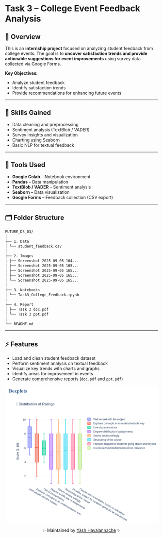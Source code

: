 # Task 3 – College Event Feedback Analysis

## 📌 Overview
This is an **internship project** focused on analyzing student feedback from college events. The goal is to **uncover satisfaction trends and provide actionable suggestions for event improvements** using survey data collected via Google Forms.

**Key Objectives:**  
- Analyze student feedback  
- Identify satisfaction trends  
- Provide recommendations for enhancing future events  

---

## 🔹 Skills Gained
- Data cleaning and preprocessing  
- Sentiment analysis (TextBlob / VADER)  
- Survey insights and visualization  
- Charting using Seaborn  
- Basic NLP for textual feedback  

---

## 🔹 Tools Used
- **Google Colab** – Notebook environment  
- **Pandas** – Data manipulation  
- **TextBlob / VADER** – Sentiment analysis  
- **Seaborn** – Data visualization  
- **Google Forms** – Feedback collection (CSV export)  

---

## 🗂️ Folder Structure

```text
FUTURE_DS_03/
│
├── 1. Data
│ └── student_feedback.csv
│
├── 2. Images
│ ├── Screenshot 2025-09-05 164...
│ ├── Screenshot 2025-09-05 165...
│ ├── Screenshot 2025-09-05 165...
│ ├── Screenshot 2025-09-05 165...
│ └── Screenshot 2025-09-05 165...
│
├── 3. Notebooks
│ └── Task3_College_Feedback.ipynb
│
├── 4. Report
│ ├── Task 3 doc.pdf
│ └── Task 3 ppt.pdf
│
└── README.md
```


---

## ⚡ Features
- Load and clean student feedback dataset  
- Perform sentiment analysis on textual feedback  
- Visualize key trends with charts and graphs  
- Identify areas for improvement in events  
- Generate comprehensive reports (`doc.pdf` and `ppt.pdf`) 

![Feedback Analysis Dashboard](2.%20Images/boxplot.png)


<p align="center"> ✨ Maintained by <a href="https://github.com/yashhavalannache">Yash Havalannache</a> ✨ </p>